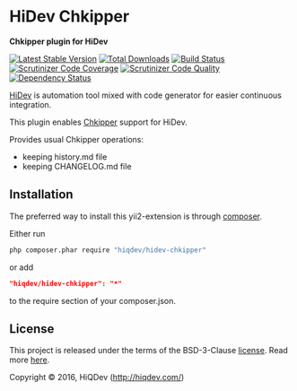 HiDev Chkipper
==============

**Chkipper plugin for HiDev**

[![Latest Stable Version](https://poser.pugx.org/hiqdev/hidev-chkipper/v/stable)](https://packagist.org/packages/hiqdev/hidev-chkipper)
[![Total Downloads](https://poser.pugx.org/hiqdev/hidev-chkipper/downloads)](https://packagist.org/packages/hiqdev/hidev-chkipper)
[![Build Status](https://img.shields.io/travis/hiqdev/hidev-chkipper.svg)](https://travis-ci.org/hiqdev/hidev-chkipper)
[![Scrutinizer Code Coverage](https://img.shields.io/scrutinizer/coverage/g/hiqdev/hidev-chkipper.svg)](https://scrutinizer-ci.com/g/hiqdev/hidev-chkipper/)
[![Scrutinizer Code Quality](https://img.shields.io/scrutinizer/g/hiqdev/hidev-chkipper.svg)](https://scrutinizer-ci.com/g/hiqdev/hidev-chkipper/)
[![Dependency Status](https://www.versioneye.com/php/hiqdev:hidev-chkipper/dev-master/badge.svg)](https://www.versioneye.com/php/hiqdev:hidev-chkipper/dev-master)

[HiDev](https://github.com/hiqdev/hidev) is automation tool mixed with code generator for easier continuous integration.

This plugin enables [Chkipper](https://hiqdev.com/chkipper/) support for HiDev.

Provides usual Chkipper operations:

- keeping history.md file
- keeping CHANGELOG.md file

## Installation

The preferred way to install this yii2-extension is through [composer](http://getcomposer.org/download/).

Either run

```sh
php composer.phar require "hiqdev/hidev-chkipper"
```

or add

```json
"hiqdev/hidev-chkipper": "*"
```

to the require section of your composer.json.

## License

This project is released under the terms of the BSD-3-Clause [license](LICENSE).
Read more [here](http://choosealicense.com/licenses/bsd-3-clause).

Copyright © 2016, HiQDev (http://hiqdev.com/)
